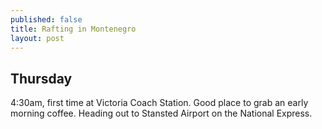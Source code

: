 ```yaml
---
published: false
title: Rafting in Montenegro
layout: post
---
```

## Thursday

4:30am, first time at Victoria Coach Station. Good place to grab an early morning coffee. Heading out to Stansted Airport on the National Express.
